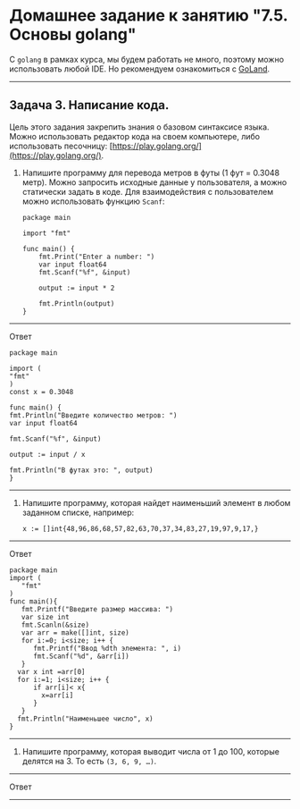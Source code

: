 # Домашнее задание к занятию "7.5. Основы golang"

С `golang` в рамках курса, мы будем работать не много, поэтому можно использовать любой IDE. 
Но рекомендуем ознакомиться с [GoLand](https://www.jetbrains.com/ru-ru/go/).  

---

## Задача 3. Написание кода. 
Цель этого задания закрепить знания о базовом синтаксисе языка. Можно использовать редактор кода 
на своем компьютере, либо использовать песочницу: [https://play.golang.org/](https://play.golang.org/).

1. Напишите программу для перевода метров в футы (1 фут = 0.3048 метр). Можно запросить исходные данные 
у пользователя, а можно статически задать в коде.
    Для взаимодействия с пользователем можно использовать функцию `Scanf`:
    ```
    package main
    
    import "fmt"
    
    func main() {
        fmt.Print("Enter a number: ")
        var input float64
        fmt.Scanf("%f", &input)
    
        output := input * 2
    
        fmt.Println(output)    
    }
    ```

---
Ответ
```
package main

import (
"fmt"
)
const x = 0.3048

func main() {
fmt.Println("Введите количество метров: ")
var input float64

fmt.Scanf("%f", &input)

output := input / x

fmt.Println("В футах это: ", output)
}

```
---

1. Напишите программу, которая найдет наименьший элемент в любом заданном списке, например:
    ```
    x := []int{48,96,86,68,57,82,63,70,37,34,83,27,19,97,9,17,}
    ```

---
Ответ
```
package main
import (
   "fmt"
)
func main(){
   fmt.Printf("Введите размер массива: ")
   var size int
   fmt.Scanln(&size)
   var arr = make([]int, size)
   for i:=0; i<size; i++ {
      fmt.Printf("Ввод %dth элемента: ", i)
      fmt.Scanf("%d", &arr[i])
   }
  var x int =arr[0]
  for i:=1; i<size; i++ {
      if arr[i]< x{
        x=arr[i]
      }
   }
  fmt.Println("Наименьшее число", x)
}
```
---


1. Напишите программу, которая выводит числа от 1 до 100, которые делятся на 3. То есть `(3, 6, 9, …)`.

---
Ответ



---




